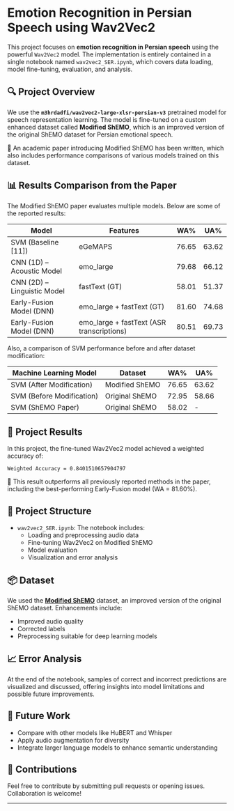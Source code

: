 # Emotion Recognition in Persian Speech using Wav2Vec2

This project focuses on **emotion recognition in Persian speech** using the powerful `Wav2Vec2` model. The implementation is entirely contained in a single notebook named `wav2vec2_SER.ipynb`, which covers data loading, model fine-tuning, evaluation, and analysis.

## 🔍 Project Overview

We use the **`m3hrdadfi/wav2vec2-large-xlsr-persian-v3`** pretrained model for speech representation learning. The model is fine-tuned on a custom enhanced dataset called **Modified ShEMO**, which is an improved version of the original ShEMO dataset for Persian emotional speech.

📄 An academic paper introducing Modified ShEMO has been written, which also includes performance comparisons of various models trained on this dataset.

## 📊 Results Comparison from the Paper

The Modified ShEMO paper evaluates multiple models. Below are some of the reported results:

| Model                             | Features                                 | WA%   | UA%   |
|----------------------------------|------------------------------------------|-------|-------|
| SVM (Baseline [11])              | eGeMAPS                                   | 76.65 | 63.62 |
| CNN (1D) – Acoustic Model        | emo_large                                 | 79.68 | 66.12 |
| CNN (2D) – Linguistic Model      | fastText (GT)                             | 58.01 | 51.37 |
| Early-Fusion Model (DNN)         | emo_large + fastText (GT)                 | 81.60 | 74.68 |
| Early-Fusion Model (DNN)         | emo_large + fastText (ASR transcriptions) | 80.51 | 69.73 |

Also, a comparison of SVM performance before and after dataset modification:

| Machine Learning Model | Dataset           | WA%   | UA%   |
|------------------------|--------------------|-------|-------|
| SVM (After Modification) | Modified ShEMO     | 76.65 | 63.62 |
| SVM (Before Modification)| Original ShEMO     | 72.95 | 58.66 |
| SVM (ShEMO Paper)   | Original ShEMO          | 58.02 |   -   |

## 🚀 Project Results

In this project, the fine-tuned Wav2Vec2 model achieved a weighted accuracy of:

```
Weighted Accuracy = 0.8401510657904797
```

🔹 This result outperforms all previously reported methods in the paper, including the best-performing Early-Fusion model (WA = 81.60%).

## 📁 Project Structure

- `wav2vec2_SER.ipynb`: The notebook includes:
  - Loading and preprocessing audio data
  - Fine-tuning Wav2Vec2 on Modified ShEMO
  - Model evaluation
  - Visualization and error analysis

## 📦 Dataset

We used the **[Modified ShEMO](https://github.com/aliyzd95/modified_shemo)** dataset, an improved version of the original ShEMO dataset. Enhancements include:

- Improved audio quality
- Corrected labels
- Preprocessing suitable for deep learning models

## 📈 Error Analysis

At the end of the notebook, samples of correct and incorrect predictions are visualized and discussed, offering insights into model limitations and possible future improvements.

## 🔮 Future Work

- Compare with other models like HuBERT and Whisper
- Apply audio augmentation for diversity
- Integrate larger language models to enhance semantic understanding

## 🤝 Contributions

Feel free to contribute by submitting pull requests or opening issues. Collaboration is welcome!

---

